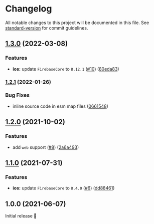 # Changelog

All notable changes to this project will be documented in this file. See [standard-version](https://github.com/conventional-changelog/standard-version) for commit guidelines.

## [1.3.0](https://github.com/robingenz/capacitor-firebase-app/compare/v1.2.1...v1.3.0) (2022-03-08)


### Features

* **ios:** update `FirebaseCore` to `8.12.1` ([#10](https://github.com/robingenz/capacitor-firebase-app/issues/10)) ([80eda83](https://github.com/robingenz/capacitor-firebase-app/commit/80eda836ec572ef022cab65f7d896fe398fbdfce))

### [1.2.1](https://github.com/robingenz/capacitor-firebase-app/compare/v1.2.0...v1.2.1) (2022-01-26)


### Bug Fixes

* inline source code in esm map files ([0661548](https://github.com/robingenz/capacitor-firebase-app/commit/06615489f8a39ccf011dfa3d480106dc739084ac))

## [1.2.0](https://github.com/robingenz/capacitor-firebase-app/compare/v1.1.0...v1.2.0) (2021-10-02)


### Features

* add `web` support ([#8](https://github.com/robingenz/capacitor-firebase-app/issues/8)) ([2a6a493](https://github.com/robingenz/capacitor-firebase-app/commit/2a6a493d7a3d4c6cbc3a052c6c60c7d422e3203f))

## [1.1.0](https://github.com/robingenz/capacitor-firebase-app/compare/v1.0.0...v1.1.0) (2021-07-31)


### Features

* **ios:** update `FirebaseCore` to `8.4.0` ([#6](https://github.com/robingenz/capacitor-firebase-app/issues/6)) ([dd88461](https://github.com/robingenz/capacitor-firebase-app/commit/dd884616fe6a194504b21c0d31876d73c2157095))

## 1.0.0 (2021-06-07)

Initial release 🎉
